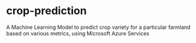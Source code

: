 # crop-prediction
A Machine Learning Model to predict crop variety for a particular farmland based on various metrics, using Microsoft Azure Services
